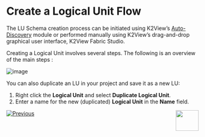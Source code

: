# Create a Logical Unit Flow 

The LU Schema creation process can be initiated using K2View’s [Auto-Discovery](https://github.com/k2view-academy/K2View-Academy/blob/master/articles/03_logical_units/06_auto_discovery_wizard.md)  module or performed manually using K2View’s drag-and-drop graphical user interface, K2View Fabric Studio. 

Creating a Logical Unit involves several steps. The following is an overview of the main steps :

![image](https://github.com/k2view-academy/K2View-Academy/blob/master/articles/03_logical_units/images/1.3_Create_an_LU_Flow.png)

You can also duplicate an LU in your project and save it as a new LU:
1. Right click the **Logical Unit** and select **Duplicate Logical Unit**.
1. Enter a name for the new (duplicated) **Logical Unit** in the **Name** field.  

[![Previous](https://github.com/k2view-academy/K2View-Academy/blob/master/articles/images/Previous.png)](https://github.com/k2view-academy/K2View-Academy/blob/master/articles/03_logical_units/01_LU_overview.md)[<img align="right" width="60" height="54" src="https://github.com/k2view-academy/K2View-Academy/blob/master/articles/images/Next.png">](https://github.com/k2view-academy/K2View-Academy/blob/master/articles/03_logical_units/03_LU_schema_window.md)
